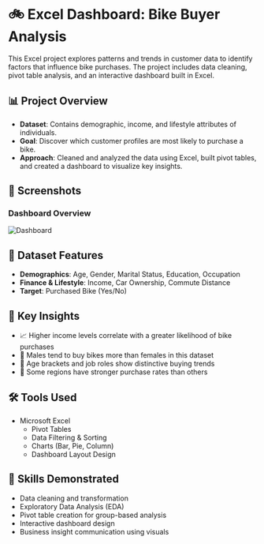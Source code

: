 # 🚲 Excel Dashboard: Bike Buyer Analysis

This Excel project explores patterns and trends in customer data to identify factors that influence bike purchases. The project includes data cleaning, pivot table analysis, and an interactive dashboard built in Excel.

## 📊 Project Overview

- **Dataset**: Contains demographic, income, and lifestyle attributes of individuals.
- **Goal**: Discover which customer profiles are most likely to purchase a bike.
- **Approach**: Cleaned and analyzed the data using Excel, built pivot tables, and created a dashboard to visualize key insights.

## 📸 Screenshots

### Dashboard Overview
![Dashboard](dashboard_bike.png)

## 🧩 Dataset Features

- **Demographics**: Age, Gender, Marital Status, Education, Occupation
- **Finance & Lifestyle**: Income, Car Ownership, Commute Distance
- **Target**: Purchased Bike (Yes/No)

## 📌 Key Insights

- 📈 Higher income levels correlate with a greater likelihood of bike purchases
- 👨 Males tend to buy bikes more than females in this dataset
- 🧓 Age brackets and job roles show distinctive buying trends
- 🧭 Some regions have stronger purchase rates than others

## 🛠 Tools Used

- Microsoft Excel
  - Pivot Tables
  - Data Filtering & Sorting
  - Charts (Bar, Pie, Column)
  - Dashboard Layout Design

## 🧠 Skills Demonstrated

- Data cleaning and transformation
- Exploratory Data Analysis (EDA)
- Pivot table creation for group-based analysis
- Interactive dashboard design
- Business insight communication using visuals

